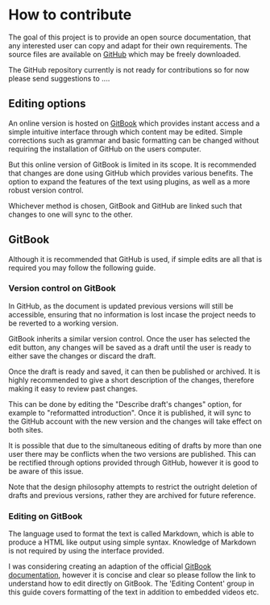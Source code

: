 # How to contribute

The goal of this project is to provide an open source documentation, that any interested user can copy and adapt for their own requirements. The source files are available on [GitHub](https://github.com/jmonc/BNLM) which may be freely downloaded.

The GitHub repository currently is not ready for contributions so for now please send suggestions to ....

## Editing options

An online version is hosted on [GitBook](https://behavioural-neuroscience-uofc.gitbook.io/lab-manual/) which provides instant access and a simple intuitive interface through which content may be edited. Simple corrections such as grammar and basic formatting can be changed without requiring the installation of GitHub on the users computer.

But this online version of GitBook is limited in its scope. It is recommended that changes are done using GitHub which provides various benefits. The option to expand the features of the text using plugins, as well as a more robust version control.

Whichever method is chosen, GitBook and GitHub are linked such that changes to one will sync to the other.

## GitBook

Although it is recommended that GitHub is used, if simple edits are all that is required you may follow the following guide.

### Version control on GitBook

In GitHub, as the document is updated previous versions will still be accessible, ensuring that no information is lost incase the project needs to be reverted to a working version.

GitBook inherits a similar version control. Once the user has selected the edit button, any changes will be saved as a draft until the user is ready to either save the changes or discard the draft.

Once the draft is ready and saved, it can then be published or archived. It is highly recommended to give a short description of the changes, therefore making it easy to review past changes.

This can be done by editing the "Describe draft's changes" option, for example to "reformatted introduction". Once it is published, it will sync to the GitHub account with the new version and the changes will take effect on both sites.

It is possible that due to the simultaneous editing of drafts by more than one user there may be conflicts when the two versions are published. This can be rectified through options provided through GitHub, however it is good to be aware of this issue.

Note that the design philosophy attempts to restrict the outright deletion of drafts and previous versions, rather they are archived for future reference.

### Editing on GitBook

The language used to format the text is called Markdown, which is able to produce a HTML like output using simple syntax. Knowledge of Markdown is not required by using the interface provided.

I was considering creating an adaption of the official [GitBook documentation](https://docs.gitbook.com/content-editing), however it is concise and clear so please follow the link to understand how to edit directly on GitBook. The 'Editing Content' group in this guide covers formatting of the text in addition to embedded videos etc.

